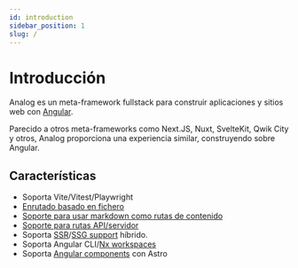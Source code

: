 ```yaml
---
id: introduction
sidebar_position: 1
slug: /
---
```


# Introducción

Analog es un meta-framework fullstack para construir aplicaciones y sitios web con [Angular](https://angular.dev).

Parecido a otros meta-frameworks como Next.JS, Nuxt, SvelteKit, Qwik City y otros, Analog proporciona una experiencia similar, construyendo sobre Angular.

## Características

- Soporta Vite/Vitest/Playwright
- [Enrutado basado en fichero](/docs/features/routing/overview)
- [Soporte para usar markdown como rutas de contenido](/docs/features/routing/content)
- [Soporte para rutas API/servidor](/docs/features/api/overview)
- Soporta [SSR](/docs/features/server/server-side-rendering)/[SSG support](/docs/features/server/static-site-generation) híbrido.
- Soporta Angular CLI/[Nx workspaces](/docs/integrations/nx)
- Soporta [Angular components](/docs/packages/astro-angular/overview) con Astro
